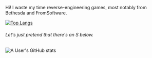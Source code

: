 Hi! I waste my time reverse-engineering games, most notably from Bethesda and FromSoftware.

[![Top Langs](https://github-readme-stats-auser1337.vercel.app/api/top-langs/?username=auser1337&theme=apprentice)](https://github.com/auser1337/github-readme-stats)

###### Let's just pretend that there's an S below. 

![A User's GitHub stats](https://github-readme-stats-auser1337.vercel.app/api?username=auser1337&show_icons=true&theme=apprentice)
